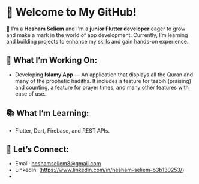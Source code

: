 # 👋 Welcome to My GitHub!

🚀 I’m a **Hesham Seliem** and I'm a **junior Flutter developer** eager to grow and make a mark in the world of app development. Currently, I’m learning and building projects to enhance my skills and gain hands-on experience.

## 🌟 What I’m Working On:
- Developing **Islamy App** — An application that displays all the Quran and many of the prophetic hadiths. It includes a feature for tasbih (praising) and counting, a feature for prayer times, and many other features with ease of use.
## 📚 What I’m Learning:
- Flutter, Dart, Firebase, and REST APIs.

## 📧 Let’s Connect:
- Email: heshamseliem8@gmail.com
- LinkedIn: (https://www.linkedin.com/in/hesham-seliem-b3b130253/)
- 
